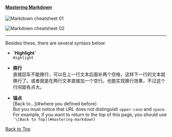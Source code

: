 #### [Mastering Markdown](https://guides.github.com/features/mastering-markdown/)

![Markdown cheatsheet 01](/assets/images/markdown-cheatsheet-online1.jpg "Markdown chestsheet")

![Markdown cheatsheet 02](/assets/images/markdown-cheatsheet-online2.jpg)

---

Besides these, there are several syntaxs below:

* **\`Highlight\`**   
  `Highlight`

* **换行**  
  直接回车不能换行，可以在上一行文本后面补两个空格，这样下一行的文本就换行了。或者就是在两行文本直接加一个空行。也能实现换行效果，不过这个行间距有点大。

* **锚点**  
[Back to...](#where you defined before)    
But you must notice that URL does not distinguish `upper-case` and `space`. For example, if you want to return to the top of this page, you should use `'\[Back to Top](#mastering-markdown)`

[Back to Top](#mastering-markdown)
